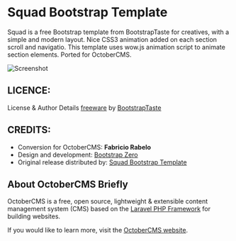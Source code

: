 Squad Bootstrap Template
=====

Squad is a free Bootstrap template from BootstrapTaste for creatives, with a simple and modern layout. Nice CSS3 animation added on each section scroll and navigatio. This template uses wow.js animation script to animate section elements. Ported for OctoberCMS.

![Screenshot](https://bytebucket.org/fabriciorabelo/squad-theme/raw/6659a6fb22163e1e1162ea835a862df5a2dc981b/assets/images/theme-preview.png)

LICENCE:
--------
License & Author Details
[freeware](http://www.bootstraptaste.com/) by [BootstrapTaste](http://www.bootstraptaste.com/)

CREDITS:
--------
* Conversion for OctoberCMS: **Fabricio Rabelo**
* Design and development: [Bootstrap Zero](http://bootstrapzero.com/bootstrap-template/squad)
* Original release distributed by: [Squad Bootstrap Template](http://bootstrapzero.com/bootstrap-template/squad)

About OctoberCMS Briefly
------------------------
OctoberCMS is a free, open source, lightweight & extensible content management system (CMS) based on the [Laravel PHP Framework](http://laravel.com/) for building websites.

If you would like to learn more, visit the [OctoberCMS website](http://octobercms.com/).
